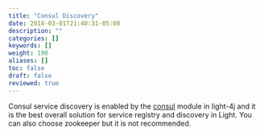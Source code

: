 ```yaml
---
title: "Consul Discovery"
date: 2018-03-01T21:40:31-05:00
description: ""
categories: []
keywords: []
weight: 190
aliases: []
toc: false
draft: false
reviewed: true
---
```


Consul service discovery is enabled by the [consul][] module in light-4j and it is the best overall solution for service registry and discovery in Light. You can also choose zookeeper but it is not recommended. 

[consul]: /concern/consul/
[zookeeper]: /consumer/zookeeper-discovery/
